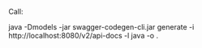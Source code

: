 Call:

java -Dmodels -jar swagger-codegen-cli.jar generate -i http://localhost:8080/v2/api-docs -l java -o .